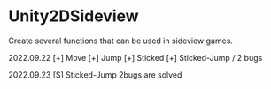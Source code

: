 # Unity2DSideview
 Create several functions that can be used in sideview games.

2022.09.22
[+] Move
[+] Jump
[+] Sticked
[+] Sticked-Jump / 2 bugs

2022.09.23
[S] Sticked-Jump 2bugs are solved